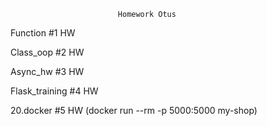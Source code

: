 							Homework Otus
							
Function #1 HW

Class_oop #2 HW

Async_hw #3 HW

Flask_training #4 HW

20.docker #5 HW (docker run --rm -p 5000:5000 my-shop)
